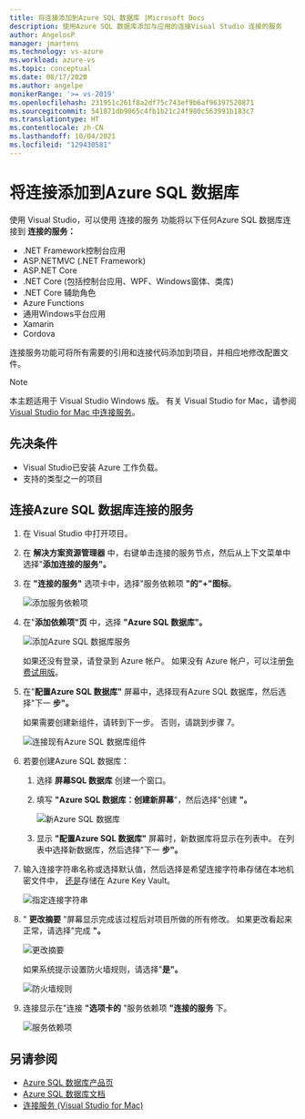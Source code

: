 ```yaml
---
title: 将连接添加到Azure SQL 数据库 |Microsoft Docs
description: 使用Azure SQL 数据库添加与应用的连接Visual Studio 连接的服务
author: AngelosP
manager: jmartens
ms.technology: vs-azure
ms.workload: azure-vs
ms.topic: conceptual
ms.date: 08/17/2020
ms.author: angelpe
monikerRange: '>= vs-2019'
ms.openlocfilehash: 231951c261f8a2df75c743ef9b6af96397520871
ms.sourcegitcommit: 541871db9065c4fb1b21c24f980c563991b183c7
ms.translationtype: HT
ms.contentlocale: zh-CN
ms.lasthandoff: 10/04/2021
ms.locfileid: "129430581"
---
```

# <a name="add-a-connection-to-azure-sql-database"></a>将连接添加到Azure SQL 数据库

使用 Visual Studio，可以使用 连接的服务 功能将以下任何Azure SQL 数据库连接到 **连接的服务：**

- .NET Framework控制台应用
- ASP.NETMVC (.NET Framework)  
- ASP.NET Core
- .NET Core (包括控制台应用、WPF、Windows窗体、类库) 
- .NET Core 辅助角色
- Azure Functions
- 通用Windows平台应用
- Xamarin
- Cordova

连接服务功能可将所有需要的引用和连接代码添加到项目，并相应地修改配置文件。

> [!NOTE]
> 本主题适用于 Visual Studio  Windows 版。 有关 Visual Studio for Mac，请参阅 [Visual Studio for Mac 中连接服务](/visualstudio/mac/connected-services)。
## <a name="prerequisites"></a>先决条件

- Visual Studio已安装 Azure 工作负载。
- 支持的类型之一的项目

## <a name="connect-to-azure-sql-database-using-connected-services"></a>连接Azure SQL 数据库连接的服务

1. 在 Visual Studio 中打开项目。

1. 在 **解决方案资源管理器** 中，右键单击连接的服务节点，然后从上下文菜单中选择"**添加连接的服务"。**

1. 在 **"连接的服务"** 选项卡中，选择"服务依赖项 **"的"+"图标**。

    ![添加服务依赖项](./media/vs-azure-tools-connected-services-storage/vs-2019/connected-services-tab.png)

1. 在"**添加依赖项"页** 中，选择 **"Azure SQL 数据库"。**

    ![添加Azure SQL 数据库服务](./media/azure-sql-database-add-connected-service/azure-sql-database.png)

    如果还没有登录，请登录到 Azure 帐户。 如果没有 Azure 帐户，可以注册[免费试用版](https://azure.microsoft.com/free/)。

1. 在"**配置Azure SQL 数据库"** 屏幕中，选择现有Azure SQL 数据库，然后选择"下一 **步"。**

    如果需要创建新组件，请转到下一步。 否则，请跳到步骤 7。

    ![连接现有Azure SQL 数据库组件](./media/azure-sql-database-add-connected-service/created-azure-sql-database.png)

1. 若要创建Azure SQL 数据库：

   1. 选择 **屏幕SQL 数据库** 创建一个窗口。

   1. 填写 **"Azure SQL 数据库：创建新屏幕**"，然后选择"创建 **"。**

       ![新Azure SQL 数据库](./media/azure-sql-database-add-connected-service/create-new-azure-sql-database.png)

   1. 显示 **"配置Azure SQL 数据库"** 屏幕时，新数据库将显示在列表中。 在列表中选择新数据库，然后选择"下一 **步"。**

1. 输入连接字符串名称或选择默认值，然后选择是希望连接字符串存储在本地机密文件中， [还是](/azure/key-vault)存储在 Azure Key Vault。

   ![指定连接字符串](./media/azure-sql-database-add-connected-service/connection-string.png)

1. " **更改摘要** "屏幕显示完成该过程后对项目所做的所有修改。 如果更改看起来正常，请选择"完成 **"。**

   ![更改摘要](./media/azure-sql-database-add-connected-service/summary-of-changes.png)

   如果系统提示设置防火墙规则，请选择"**是"。**

   ![防火墙规则](./media/azure-sql-database-add-connected-service/firewall-rules.png)

1. 连接显示在"连接 **"选项卡的** "服务依赖项 **"连接的服务** 下。

   ![服务依赖项](./media/azure-sql-database-add-connected-service/service-dependencies-after.png)

## <a name="see-also"></a>另请参阅

- [Azure SQL 数据库产品页](https://azure.microsoft.com/services/sql-database/)
- [Azure SQL 数据库文档](/azure/azure-sql/database/)
- [连接服务 (Visual Studio for Mac)](/visualstudio/mac/connected-services)
